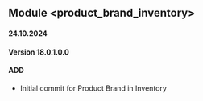## Module <product_brand_inventory>

#### 24.10.2024
#### Version 18.0.1.0.0
#### ADD
- Initial commit for Product Brand in Inventory
